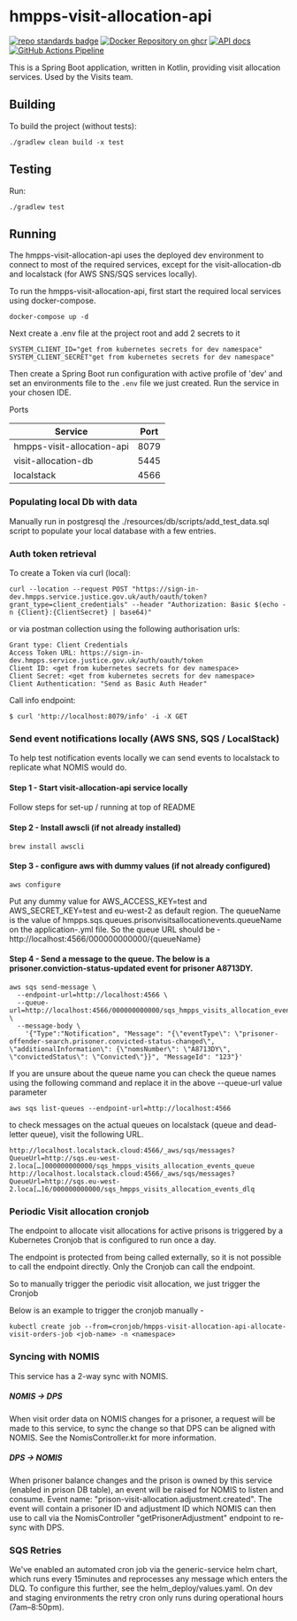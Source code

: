 # hmpps-visit-allocation-api

[![repo standards badge](https://img.shields.io/badge/endpoint.svg?&style=flat&logo=github&url=https%3A%2F%2Foperations-engineering-reports.cloud-platform.service.justice.gov.uk%2Fapi%2Fv1%2Fcompliant_public_repositories%2Fhmpps-visit-allocation-api)](https://operations-engineering-reports.cloud-platform.service.justice.gov.uk/public-report/hmpps-visit-allocation-api "Link to report")
[![Docker Repository on ghcr](https://img.shields.io/badge/ghcr.io-repository-2496ED.svg?logo=docker)](https://ghcr.io/ministryofjustice/hmpps-visit-allocation-api)
[![API docs](https://img.shields.io/badge/API_docs_-view-85EA2D.svg?logo=swagger)](https://hmpps-visit-allocation-api-dev.prison.service.justice.gov.uk/swagger-ui/index.html)
[![GitHub Actions Pipeline](https://github.com/ministryofjustice/hmpps-visit-allocation-api/actions/workflows/pipeline.yml/badge.svg)](https://github.com/ministryofjustice/hmpps-visit-allocation-api/actions/workflows/pipeline.yml)

This is a Spring Boot application, written in Kotlin, providing visit allocation services. Used by the Visits team.

## Building

To build the project (without tests):
```
./gradlew clean build -x test
```

## Testing

Run:
```
./gradlew test 
```

## Running

The hmpps-visit-allocation-api uses the deployed dev environment to connect to most of the required services,
except for the visit-allocation-db and localstack (for AWS SNS/SQS services locally).

To run the hmpps-visit-allocation-api, first start the required local services using docker-compose.

```
docker-compose up -d
```
Next create a .env file at the project root and add 2 secrets to it
```
SYSTEM_CLIENT_ID="get from kubernetes secrets for dev namespace"
SYSTEM_CLIENT_SECRET"get from kubernetes secrets for dev namespace"
```

Then create a Spring Boot run configuration with active profile of 'dev' and set an environments file to the
`.env` file we just created. Run the service in your chosen IDE.

Ports

| Service                    | Port |  
|----------------------------|------|
| hmpps-visit-allocation-api | 8079 |
| visit-allocation-db        | 5445 |
| localstack                 | 4566 |

### Populating local Db with data
Manually run in postgresql the ./resources/db/scripts/add_test_data.sql script to populate your local database with a few entries.

### Auth token retrieval

To create a Token via curl (local):
```
curl --location --request POST "https://sign-in-dev.hmpps.service.justice.gov.uk/auth/oauth/token?grant_type=client_credentials" --header "Authorization: Basic $(echo -n {Client}:{ClientSecret} | base64)"
```

or via postman collection using the following authorisation urls:
```
Grant type: Client Credentials
Access Token URL: https://sign-in-dev.hmpps.service.justice.gov.uk/auth/oauth/token
Client ID: <get from kubernetes secrets for dev namespace>
Client Secret: <get from kubernetes secrets for dev namespace>
Client Authentication: "Send as Basic Auth Header"
```

Call info endpoint:
```
$ curl 'http://localhost:8079/info' -i -X GET
```

### Send event notifications locally (AWS SNS, SQS / LocalStack)
To help test notification events locally we can send events to localstack to replicate what NOMIS would do.

#### Step 1 - Start visit-allocation-api service locally
Follow steps for set-up / running at top of README

#### Step 2 - Install awscli (if not already installed)
```
brew install awscli
```

#### Step 3 - configure aws with dummy values (if not already configured)
```
aws configure
```
Put any dummy value for AWS_ACCESS_KEY=test and AWS_SECRET_KEY=test and eu-west-2 as default region.
The queueName is the value of hmpps.sqs.queues.prisonvisitsallocationevents.queueName on the application-<env>.yml file.
So the queue URL should be - http://localhost:4566/000000000000/{queueName}

#### Step 4 - Send a message to the queue. The below is a prisoner.conviction-status-updated event for prisoner A8713DY.
```
aws sqs send-message \
  --endpoint-url=http://localhost:4566 \
  --queue-url=http://localhost:4566/000000000000/sqs_hmpps_visits_allocation_events_queue \
  --message-body \
    '{"Type":"Notification", "Message": "{\"eventType\": \"prisoner-offender-search.prisoner.convicted-status-changed\", \"additionalInformation\": {\"nomsNumber\": \"A8713DY\", \"convictedStatus\": \"Convicted\"}}", "MessageId": "123"}'
```

If you are unsure about the queue name you can check the queue names using the following command and replace it in the above --queue-url value parameter
```
aws sqs list-queues --endpoint-url=http://localhost:4566
```

to check messages on the actual queues on localstack (queue and dead-letter queue), visit the following URL.
```
http://localhost.localstack.cloud:4566/_aws/sqs/messages?QueueUrl=http://sqs.eu-west-2.loca[…]000000000000/sqs_hmpps_visits_allocation_events_queue
http://localhost.localstack.cloud:4566/_aws/sqs/messages?QueueUrl=http://sqs.eu-west-2.loca[…]6/000000000000/sqs_hmpps_visits_allocation_events_dlq
```

### Periodic Visit allocation cronjob
The endpoint to allocate visit allocations for active prisons is triggered by a Kubernetes Cronjob that is configured to run once a day. 

The endpoint is protected from being called externally, so it is not possible to call the endpoint directly. Only the Cronjob can call the endpoint.

So to manually trigger the periodic visit allocation, we just trigger the Cronjob

Below is an example to trigger the cronjob manually -
```
kubectl create job --from=cronjob/hmpps-visit-allocation-api-allocate-visit-orders-job <job-name> -n <namespace>
```

### Syncing with NOMIS
This service has a 2-way sync with NOMIS. 

##### NOMIS -> DPS
When visit order data on NOMIS changes for a prisoner, a request will be made to this service, to sync the change so that 
DPS can be aligned with NOMIS. See the NomisController.kt for more information.

##### DPS -> NOMIS
When prisoner balance changes and the prison is owned by this service (enabled in prison DB table), an event will be raised for 
NOMIS to listen and consume. Event name: "prison-visit-allocation.adjustment.created". The event will contain a prisoner ID and 
adjustment ID which NOMIS can then use to call via the NomisController "getPrisonerAdjustment" endpoint to re-sync with DPS.

### SQS Retries
We've enabled an automated cron job via the generic-service helm chart, which runs every 15minutes and reprocesses any message which enters 
the DLQ. To configure this further, see the helm_deploy/values.yaml. On dev and staging environments the retry cron only runs during operational hours (7am–8:50pm).